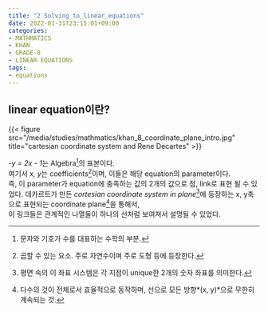 ```yaml
---
title: "2 Solving_to_linear_equations"
date: 2022-01-31T23:15:01+09:00
categories:
- MATHMATICS
- KHAN
- GRADE-8
- LINEAR EQUATIONS
tags:
- equations
---
```

## linear equation이란?

{{< figure src="/media/studies/mathmatics/khan_8_coordinate_plane_intro.jpg" title="cartesian coordinate system and Rene Decartes" >}}

*-y = 2x - 1*는 Algebra[^1]의 표본이다.  
  여기서 *x, y*는 coefficients[^2]이며, 이들은 해당 equation의 parameter이다.  
  즉, 이 parameter가 equation에 충족하는 값의 2개의 값으로 점, link로 표현 될 수 있었다.
  데카르트가 만든 *cortesian coordinate system in plane*[^3]에 등장하는 x, y축으로 표현되는 coordinate plane[^4]을 통해서,  
  이 링크들은 관계적인 나열들이 하나의 선처럼 보여져서 설명될 수 있었다.

[^1]: 문자와 기호가 수를 대표하는 수학의 부분.
[^2]: 곱할 수 있는 요소. 주로 자연수이며 주로 도형 등에 등장한다.
[^3]: 평면 속의 이 좌표 시스템은 각 지점이 unique한 2개의 숫자 좌표를 의미한다.
[^4]: 다수의 것이 전체로서 효율적으로 동작하며, 선으로 모든 방향*(x, y)*으로 무한히 계속되는 것.
